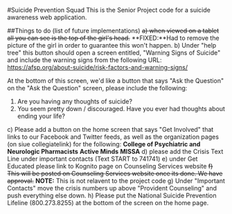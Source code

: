 #Suicide Prevention Squad
This is the Senior Project code for a suicide awareness web application.

##Things to do (list of future implementations)
~~a) when viewed on a tablet all you can see is the top of the girl's head.~~
**FIXED:**Had to remove the picture of the girl in order to guarantee this won't happen.
b) Under "help tree" this button should open a screen entitled, "Warning Signs of Suicide" and include the warning signs from the following URL: <https://afsp.org/about-suicide/risk-factors-and-warning-signs/> 

At the bottom of this screen, we'd like a button that says "Ask the Question" on the "Ask the Question" screen, please include the following:
1. Are you having any thoughts of suicide?
2. You seem pretty down / discouraged.  Have you ever had thoughts about ending your life?

c) Please add a button on the home screen that says "Get Involved" that links to our Facebook and Twitter feeds, as well as the organization pages (on siue collegiatelink) for the following:
**College of Psychiatric and Neurologic Pharmacists**
**Active Minds**
**MISSA**
d) please add the Crisis Text Line under important contacts (Text START to 741741)
e) under Get Educated please link to Kognito page on Counseling Services website
~~f) This will be posted on Counseling Services website once its done.  We have approval.~~
**NOTE:** This is not relavent to the project code
g) Under "Important Contacts" move the crisis numbers up above "Provident Counseling" and push everything else down.
h) Please put the National Suicide Prevention Lifeline (800.273.8255) at the bottom of the screen on the home page.

